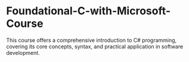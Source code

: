 # Foundational-C-with-Microsoft-Course
This course offers a comprehensive introduction to C# programming, covering its core concepts, syntax, and practical application in software development. 
